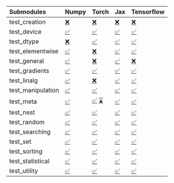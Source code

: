 | Submodules        | Numpy                                                                                                                           | Torch                                                                                                                                                                                                                                                             | Jax                                                                                                                             | Tensorflow                                                                                                                      |
|:------------------|:--------------------------------------------------------------------------------------------------------------------------------|:------------------------------------------------------------------------------------------------------------------------------------------------------------------------------------------------------------------------------------------------------------------|:--------------------------------------------------------------------------------------------------------------------------------|:--------------------------------------------------------------------------------------------------------------------------------|
| test_creation     | <a href="https://github.com/unifyai/ivy/runs/8088311302?check_suite_focus=true" rel="noopener noreferrer" target="_blank">❌</a> | <a href="https://github.com/unifyai/ivy/runs/8088313659?check_suite_focus=true" rel="noopener noreferrer" target="_blank">❌</a>                                                                                                                                   | <a href="https://github.com/unifyai/ivy/runs/8088316215?check_suite_focus=true" rel="noopener noreferrer" target="_blank">❌</a> | <a href="https://github.com/unifyai/ivy/runs/8088319141?check_suite_focus=true" rel="noopener noreferrer" target="_blank">❌</a> |
| test_device       | <a href="https://github.com/unifyai/ivy/runs/8088311432?check_suite_focus=true" rel="noopener noreferrer" target="_blank">✅</a> | <a href="https://github.com/unifyai/ivy/runs/8088313811?check_suite_focus=true" rel="noopener noreferrer" target="_blank">✅</a>                                                                                                                                   | <a href="https://github.com/unifyai/ivy/runs/8088316381?check_suite_focus=true" rel="noopener noreferrer" target="_blank">✅</a> | <a href="https://github.com/unifyai/ivy/runs/8088319305?check_suite_focus=true" rel="noopener noreferrer" target="_blank">✅</a> |
| test_dtype        | <a href="https://github.com/unifyai/ivy/runs/8088311572?check_suite_focus=true" rel="noopener noreferrer" target="_blank">❌</a> | <a href="https://github.com/unifyai/ivy/runs/8088313960?check_suite_focus=true" rel="noopener noreferrer" target="_blank">✅</a>                                                                                                                                   | <a href="https://github.com/unifyai/ivy/runs/8088316532?check_suite_focus=true" rel="noopener noreferrer" target="_blank">✅</a> | <a href="https://github.com/unifyai/ivy/runs/8088319472?check_suite_focus=true" rel="noopener noreferrer" target="_blank">✅</a> |
| test_elementwise  | <a href="https://github.com/unifyai/ivy/runs/8088311712?check_suite_focus=true" rel="noopener noreferrer" target="_blank">✅</a> | <a href="https://github.com/unifyai/ivy/runs/8088314123?check_suite_focus=true" rel="noopener noreferrer" target="_blank">❌</a>                                                                                                                                   | <a href="https://github.com/unifyai/ivy/runs/8088316689?check_suite_focus=true" rel="noopener noreferrer" target="_blank">✅</a> | <a href="https://github.com/unifyai/ivy/runs/8088319641?check_suite_focus=true" rel="noopener noreferrer" target="_blank">✅</a> |
| test_general      | <a href="https://github.com/unifyai/ivy/runs/8088311838?check_suite_focus=true" rel="noopener noreferrer" target="_blank">✅</a> | <a href="https://github.com/unifyai/ivy/runs/8088314284?check_suite_focus=true" rel="noopener noreferrer" target="_blank">❌</a>                                                                                                                                   | <a href="https://github.com/unifyai/ivy/runs/8088316862?check_suite_focus=true" rel="noopener noreferrer" target="_blank">✅</a> | <a href="https://github.com/unifyai/ivy/runs/8088319828?check_suite_focus=true" rel="noopener noreferrer" target="_blank">❌</a> |
| test_gradients    | <a href="https://github.com/unifyai/ivy/runs/8088312014?check_suite_focus=true" rel="noopener noreferrer" target="_blank">✅</a> | <a href="https://github.com/unifyai/ivy/runs/8088314441?check_suite_focus=true" rel="noopener noreferrer" target="_blank">✅</a>                                                                                                                                   | <a href="https://github.com/unifyai/ivy/runs/8088317056?check_suite_focus=true" rel="noopener noreferrer" target="_blank">✅</a> | <a href="https://github.com/unifyai/ivy/runs/8088320005?check_suite_focus=true" rel="noopener noreferrer" target="_blank">✅</a> |
| test_linalg       | <a href="https://github.com/unifyai/ivy/runs/8088312154?check_suite_focus=true" rel="noopener noreferrer" target="_blank">✅</a> | <a href="https://github.com/unifyai/ivy/runs/8088314591?check_suite_focus=true" rel="noopener noreferrer" target="_blank">❌</a>                                                                                                                                   | <a href="https://github.com/unifyai/ivy/runs/8088317233?check_suite_focus=true" rel="noopener noreferrer" target="_blank">✅</a> | <a href="https://github.com/unifyai/ivy/runs/8088320177?check_suite_focus=true" rel="noopener noreferrer" target="_blank">✅</a> |
| test_manipulation | <a href="https://github.com/unifyai/ivy/runs/8088312359?check_suite_focus=true" rel="noopener noreferrer" target="_blank">✅</a> | <a href="https://github.com/unifyai/ivy/runs/8088314784?check_suite_focus=true" rel="noopener noreferrer" target="_blank">✅</a>                                                                                                                                   | <a href="https://github.com/unifyai/ivy/runs/8088317549?check_suite_focus=true" rel="noopener noreferrer" target="_blank">✅</a> | <a href="https://github.com/unifyai/ivy/runs/8088320287?check_suite_focus=true" rel="noopener noreferrer" target="_blank">✅</a> |
| test_meta         | <a href="https://github.com/unifyai/ivy/runs/8088312496?check_suite_focus=true" rel="noopener noreferrer" target="_blank">✅</a> | <a href="https://github.com/unifyai/ivy/runs/8088102519?check_suite_focus=true" rel="noopener noreferrer" target="_blank">✅</a>   <a href="https://github.com/unifyai/ivy/runs/8088314976?check_suite_focus=true" rel="noopener noreferrer" target="_blank">⌛</a> | <a href="https://github.com/unifyai/ivy/runs/8088317713?check_suite_focus=true" rel="noopener noreferrer" target="_blank">✅</a> | <a href="https://github.com/unifyai/ivy/runs/8088320448?check_suite_focus=true" rel="noopener noreferrer" target="_blank">✅</a> |
| test_nest         | <a href="https://github.com/unifyai/ivy/runs/8088312637?check_suite_focus=true" rel="noopener noreferrer" target="_blank">✅</a> | <a href="https://github.com/unifyai/ivy/runs/8088315158?check_suite_focus=true" rel="noopener noreferrer" target="_blank">✅</a>                                                                                                                                   | <a href="https://github.com/unifyai/ivy/runs/8088317906?check_suite_focus=true" rel="noopener noreferrer" target="_blank">✅</a> | <a href="https://github.com/unifyai/ivy/runs/8088320552?check_suite_focus=true" rel="noopener noreferrer" target="_blank">✅</a> |
| test_random       | <a href="https://github.com/unifyai/ivy/runs/8088312792?check_suite_focus=true" rel="noopener noreferrer" target="_blank">✅</a> | <a href="https://github.com/unifyai/ivy/runs/8088315347?check_suite_focus=true" rel="noopener noreferrer" target="_blank">✅</a>                                                                                                                                   | <a href="https://github.com/unifyai/ivy/runs/8088318077?check_suite_focus=true" rel="noopener noreferrer" target="_blank">✅</a> | <a href="https://github.com/unifyai/ivy/runs/8088320677?check_suite_focus=true" rel="noopener noreferrer" target="_blank">✅</a> |
| test_searching    | <a href="https://github.com/unifyai/ivy/runs/8088312952?check_suite_focus=true" rel="noopener noreferrer" target="_blank">✅</a> | <a href="https://github.com/unifyai/ivy/runs/8088315512?check_suite_focus=true" rel="noopener noreferrer" target="_blank">✅</a>                                                                                                                                   | <a href="https://github.com/unifyai/ivy/runs/8088318227?check_suite_focus=true" rel="noopener noreferrer" target="_blank">✅</a> | <a href="https://github.com/unifyai/ivy/runs/8088320792?check_suite_focus=true" rel="noopener noreferrer" target="_blank">✅</a> |
| test_set          | <a href="https://github.com/unifyai/ivy/runs/8088313090?check_suite_focus=true" rel="noopener noreferrer" target="_blank">✅</a> | <a href="https://github.com/unifyai/ivy/runs/8088315661?check_suite_focus=true" rel="noopener noreferrer" target="_blank">✅</a>                                                                                                                                   | <a href="https://github.com/unifyai/ivy/runs/8088318518?check_suite_focus=true" rel="noopener noreferrer" target="_blank">✅</a> | <a href="https://github.com/unifyai/ivy/runs/8088320924?check_suite_focus=true" rel="noopener noreferrer" target="_blank">✅</a> |
| test_sorting      | <a href="https://github.com/unifyai/ivy/runs/8088313248?check_suite_focus=true" rel="noopener noreferrer" target="_blank">✅</a> | <a href="https://github.com/unifyai/ivy/runs/8088315826?check_suite_focus=true" rel="noopener noreferrer" target="_blank">✅</a>                                                                                                                                   | <a href="https://github.com/unifyai/ivy/runs/8088318681?check_suite_focus=true" rel="noopener noreferrer" target="_blank">✅</a> | <a href="https://github.com/unifyai/ivy/runs/8088321066?check_suite_focus=true" rel="noopener noreferrer" target="_blank">✅</a> |
| test_statistical  | <a href="https://github.com/unifyai/ivy/runs/8088313393?check_suite_focus=true" rel="noopener noreferrer" target="_blank">✅</a> | <a href="https://github.com/unifyai/ivy/runs/8088315983?check_suite_focus=true" rel="noopener noreferrer" target="_blank">✅</a>                                                                                                                                   | <a href="https://github.com/unifyai/ivy/runs/8088318838?check_suite_focus=true" rel="noopener noreferrer" target="_blank">✅</a> | <a href="https://github.com/unifyai/ivy/runs/8088321217?check_suite_focus=true" rel="noopener noreferrer" target="_blank">✅</a> |
| test_utility      | <a href="https://github.com/unifyai/ivy/runs/8088313549?check_suite_focus=true" rel="noopener noreferrer" target="_blank">✅</a> | <a href="https://github.com/unifyai/ivy/runs/8088316105?check_suite_focus=true" rel="noopener noreferrer" target="_blank">✅</a>                                                                                                                                   | <a href="https://github.com/unifyai/ivy/runs/8088319004?check_suite_focus=true" rel="noopener noreferrer" target="_blank">✅</a> | <a href="https://github.com/unifyai/ivy/runs/8088321354?check_suite_focus=true" rel="noopener noreferrer" target="_blank">✅</a> |